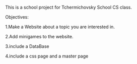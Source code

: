 This is a school project for Tchermichovsky School CS class.

Objectives:

1.Make a Website about a topic you are interested in.

2.Add minigames to the website.

3.include a DataBase

4.include a css page and a master page
